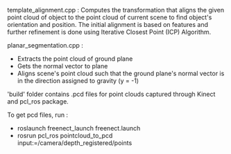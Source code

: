 template_alignment.cpp : Computes the transformation that aligns the given point cloud of object to the point cloud of current scene to find object's orientation and position.  The initial alignment is based on features and further refinement is done using Iterative Closest Point (ICP) Algorithm.

planar_segmentation.cpp : 
- Extracts the point cloud of ground plane
- Gets the normal vector to plane
- Aligns scene's point cloud such that the ground plane's normal vector is in the direction assigned to gravity (y = -1)

'build' folder contains .pcd files for point clouds captured through Kinect and pcl_ros package.

To get pcd files, run :

- roslaunch freenect_launch freenect.launch
- rosrun pcl_ros pointcloud_to_pcd input:=/camera/depth_registered/points

